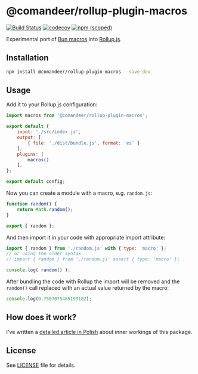 # @comandeer/rollup-plugin-macros

[![Build Status](https://github.com/Comandeer/rollup-plugin-macros/workflows/CI/badge.svg)](https://github.com/Comandeer/rollup-plugin-macros/actions) [![codecov](https://codecov.io/gh/Comandeer/rollup-plugin-macros/branch/main/graph/badge.svg)](https://codecov.io/gh/Comandeer/rollup-plugin-macros) [![npm (scoped)](https://img.shields.io/npm/v/@comandeer/rollup-plugin-macros.svg)](https://npmjs.com/package/@comandeer/rollup-plugin-macros)

Experimental port of [Bun macros](https://bun.sh/blog/bun-macros) into [Rollup.js](https://rollupjs.org/).

## Installation

```bash
npm install @comandeer/rollup-plugin-macros --save-dev
```

## Usage

Add it to your Rollup.js configuration:

```javascript
import macros from '@comandeer/rollup-plugin-macros';

export default {
    input: './src/index.js',
    output: [
		{ file: './dist/bundle.js', format: 'es' }
	],
    plugins: [
		macros()
	],
};

export default config;
```

Now you can create a module with a macro, e.g. `random.js`:

```javascript
function random() {
	return Math.random();
}

export { random };
```

And then import it in your code with appropriate import attribute:

```javascript
import { random } from './random.js' with { type: 'macro' };
// or using the older syntax
// import { random } from './random.js' assert { type: 'macro' };

console.log( random() );
```

After bundling the code with Rollup the import will be removed and the `random()` call replaced with an actual value returned by the macro:

```javascript
console.log(0.7507075485199182);
```

## How does it work?

I've written a [detailed article in Polish](https://blog.comandeer.pl/makrony.html) about inner workings of this package.

## License

See [LICENSE](./LICENSE) file for details.
